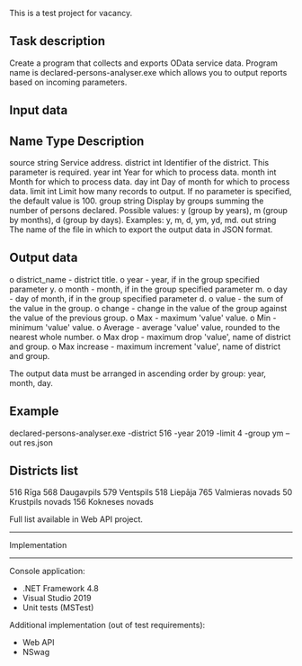 This is a test project for vacancy.


Task description
---------------------
Create a program that collects and exports OData service data. Program name is declared-persons-analyser.exe which allows you to output reports based on incoming parameters.


Input data
---------------------
Name			Type		Description
----------------------------------------
source			string		Service address.
district		int			Identifier of the district. This parameter is required.
year			int			Year for which to process data.
month			int			Month for which to process data.
day				int			Day of month for which to process data.
limit			int			Limit how many records to output. If no parameter is specified, the default value is 100.
group			string		Display by groups summing the number of persons declared.
							Possible values: y (group by years), m (group by months), d (group by days).
							Examples: y, m, d, ym, yd, md.
out				string		The name of the file in which to export the output data in JSON format.


Output data
---------------------
o district_name - district title.
o year - year, if in the group specified parameter y.
o month - month, if in the group specified parameter m.
o day - day of month, if in the group specified parameter d.
o value - the sum of the value in the group.
o change - change in the value of the group against the value of the previous group.
o Max - maximum 'value' value.
o Min - minimum 'value' value.
o Average - average 'value' value, rounded to the nearest whole number.
o Max drop - maximum drop 'value', name of district and group.
o Max increase - maximum increment 'value', name of district and group.

The output data must be arranged in ascending order by group: year, month, day.

Example
---------------------
declared-persons-analyser.exe -district 516 -year 2019 -limit 4 -group ym –out res.json


Districts list
---------------------
516		Rīga
568		Daugavpils
579		Ventspils
518		Liepāja
765		Valmieras novads
50		Krustpils novads
156		Kokneses novads

Full list available in Web API project.


*******************************************
Implementation
*******************************************

Console application:
- .NET Framework 4.8
- Visual Studio 2019
- Unit tests (MSTest)

Additional implementation  (out of test requirements):
- Web API
- NSwag


